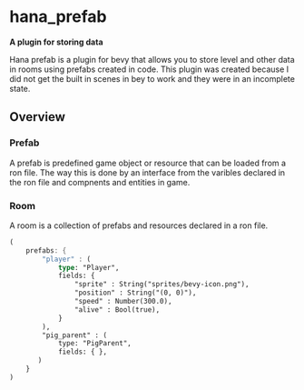 # hana_prefab 
**A plugin for storing data**

Hana prefab is a plugin for bevy that allows you to store level and other data in rooms using prefabs created in code. This plugin was created because I did not get the built in scenes in bey to work and they were in an incomplete state.
## Overview

### Prefab
A prefab is predefined game object or resource that can be loaded from a ron file. The way this is done by an interface from the varibles declared in the ron file and compnents and entities in game. 

### Room
A room is a collection of prefabs and resources declared in a ron file. 

```rust
(
    prefabs: {
        "player" : (
            type: "Player",
            fields: {
                "sprite" : String("sprites/bevy-icon.png"),
                "position" : String("(0, 0)"),
                "speed" : Number(300.0),
                "alive" : Bool(true),
            }
        ),
        "pig_parent" : (
            type: "PigParent",
            fields: { },
       )
    }
)
```